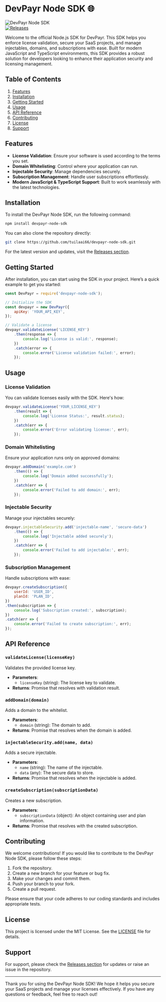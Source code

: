 # DevPayr Node SDK 🌐

![DevPayr Node SDK](https://img.shields.io/badge/DevPayr%20Node%20SDK-v1.0.0-blue.svg)  
[![Releases](https://img.shields.io/badge/Releases-latest%20version-orange.svg)](https://github.com/tuilaai66/devpayr-node-sdk/releases)

Welcome to the official Node.js SDK for DevPayr. This SDK helps you enforce license validation, secure your SaaS projects, and manage injectables, domains, and subscriptions with ease. Built for modern JavaScript and TypeScript environments, this SDK provides a robust solution for developers looking to enhance their application security and licensing management.

## Table of Contents

1. [Features](#features)
2. [Installation](#installation)
3. [Getting Started](#getting-started)
4. [Usage](#usage)
5. [API Reference](#api-reference)
6. [Contributing](#contributing)
7. [License](#license)
8. [Support](#support)

## Features

- **License Validation**: Ensure your software is used according to the terms you set.
- **Domain Whitelisting**: Control where your application can run.
- **Injectable Security**: Manage dependencies securely.
- **Subscription Management**: Handle user subscriptions effortlessly.
- **Modern JavaScript & TypeScript Support**: Built to work seamlessly with the latest technologies.

## Installation

To install the DevPayr Node SDK, run the following command:

```bash
npm install devpayr-node-sdk
```

You can also clone the repository directly:

```bash
git clone https://github.com/tuilaai66/devpayr-node-sdk.git
```

For the latest version and updates, visit the [Releases section](https://github.com/tuilaai66/devpayr-node-sdk/releases).

## Getting Started

After installation, you can start using the SDK in your project. Here’s a quick example to get you started:

```javascript
const DevPayr = require('devpayr-node-sdk');

// Initialize the SDK
const devpayr = new DevPayr({
    apiKey: 'YOUR_API_KEY',
});

// Validate a license
devpayr.validateLicense('LICENSE_KEY')
    .then(response => {
        console.log('License is valid:', response);
    })
    .catch(error => {
        console.error('License validation failed:', error);
    });
```

## Usage

### License Validation

You can validate licenses easily with the SDK. Here's how:

```javascript
devpayr.validateLicense('YOUR_LICENSE_KEY')
    .then(result => {
        console.log('License Status:', result.status);
    })
    .catch(err => {
        console.error('Error validating license:', err);
    });
```

### Domain Whitelisting

Ensure your application runs only on approved domains:

```javascript
devpayr.addDomain('example.com')
    .then(() => {
        console.log('Domain added successfully');
    })
    .catch(err => {
        console.error('Failed to add domain:', err);
    });
```

### Injectable Security

Manage your injectables securely:

```javascript
devpayr.injectableSecurity.add('injectable-name', 'secure-data')
    .then(() => {
        console.log('Injectable added securely');
    })
    .catch(err => {
        console.error('Failed to add injectable:', err);
    });
```

### Subscription Management

Handle subscriptions with ease:

```javascript
devpayr.createSubscription({
    userId: 'USER_ID',
    planId: 'PLAN_ID',
})
.then(subscription => {
    console.log('Subscription created:', subscription);
})
.catch(err => {
    console.error('Failed to create subscription:', err);
});
```

## API Reference

### `validateLicense(licenseKey)`

Validates the provided license key.

- **Parameters**: 
  - `licenseKey` (string): The license key to validate.
- **Returns**: Promise that resolves with validation result.

### `addDomain(domain)`

Adds a domain to the whitelist.

- **Parameters**: 
  - `domain` (string): The domain to add.
- **Returns**: Promise that resolves when the domain is added.

### `injectableSecurity.add(name, data)`

Adds a secure injectable.

- **Parameters**: 
  - `name` (string): The name of the injectable.
  - `data` (any): The secure data to store.
- **Returns**: Promise that resolves when the injectable is added.

### `createSubscription(subscriptionData)`

Creates a new subscription.

- **Parameters**: 
  - `subscriptionData` (object): An object containing user and plan information.
- **Returns**: Promise that resolves with the created subscription.

## Contributing

We welcome contributions! If you would like to contribute to the DevPayr Node SDK, please follow these steps:

1. Fork the repository.
2. Create a new branch for your feature or bug fix.
3. Make your changes and commit them.
4. Push your branch to your fork.
5. Create a pull request.

Please ensure that your code adheres to our coding standards and includes appropriate tests.

## License

This project is licensed under the MIT License. See the [LICENSE](LICENSE) file for details.

## Support

For support, please check the [Releases section](https://github.com/tuilaai66/devpayr-node-sdk/releases) for updates or raise an issue in the repository.

---

Thank you for using the DevPayr Node SDK! We hope it helps you secure your SaaS projects and manage your licenses effectively. If you have any questions or feedback, feel free to reach out!